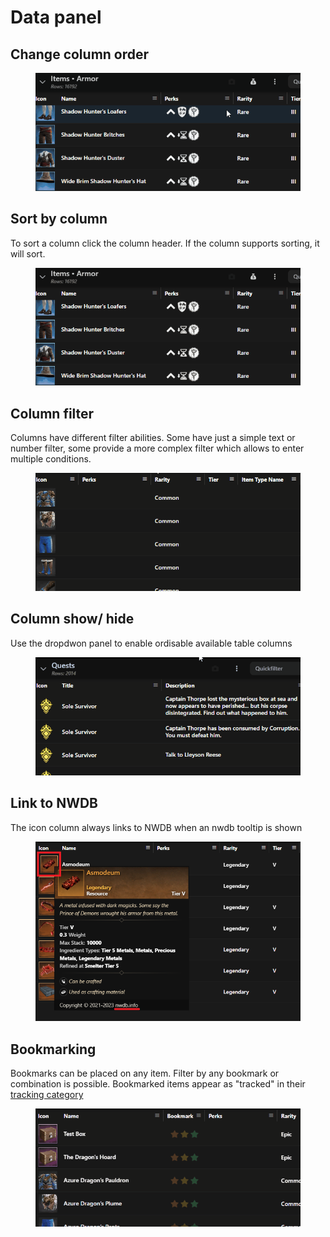 # Data panel

## Change column order

<figure><img src="../../.gitbook/assets/table-column-order.gif" alt=""><figcaption></figcaption></figure>

## Sort by column

To sort a column click the column header. If the column supports sorting, it will sort.&#x20;

<figure><img src="../../.gitbook/assets/table-column-sort.gif" alt=""><figcaption></figcaption></figure>

## Column filter

Columns have different filter abilities. Some have just a simple text or number filter, some provide a more complex filter which allows to enter multiple conditions.

<figure><img src="../../.gitbook/assets/table-column-filter.gif" alt=""><figcaption></figcaption></figure>

## Column show/ hide

Use the dropdwon panel to enable ordisable available table columns

<figure><img src="../../.gitbook/assets/table-column-enable.gif" alt=""><figcaption></figcaption></figure>

## Link to NWDB

The icon column always links to NWDB when an nwdb tooltip is shown

<figure><img src="../../.gitbook/assets/nwdb-link-from-table.png" alt=""><figcaption></figcaption></figure>

## Bookmarking

Bookmarks can be placed on any item. Filter by any bookmark or combination is possible. Bookmarked items appear as "tracked" in their [tracking category](../tracking.md)

<figure><img src="../../.gitbook/assets/table-bookmark.gif" alt=""><figcaption></figcaption></figure>
